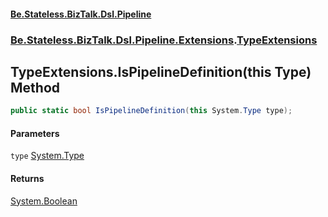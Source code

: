 #### [Be.Stateless.BizTalk.Dsl.Pipeline](README.md 'README')
### [Be.Stateless.BizTalk.Dsl.Pipeline.Extensions](Be.Stateless.BizTalk.Dsl.Pipeline.Extensions.md 'Be.Stateless.BizTalk.Dsl.Pipeline.Extensions').[TypeExtensions](TypeExtensions.md 'Be.Stateless.BizTalk.Dsl.Pipeline.Extensions.TypeExtensions')

## TypeExtensions.IsPipelineDefinition(this Type) Method

```csharp
public static bool IsPipelineDefinition(this System.Type type);
```
#### Parameters

<a name='Be.Stateless.BizTalk.Dsl.Pipeline.Extensions.TypeExtensions.IsPipelineDefinition(thisSystem.Type).type'></a>

`type` [System.Type](https://docs.microsoft.com/en-us/dotnet/api/System.Type 'System.Type')

#### Returns
[System.Boolean](https://docs.microsoft.com/en-us/dotnet/api/System.Boolean 'System.Boolean')